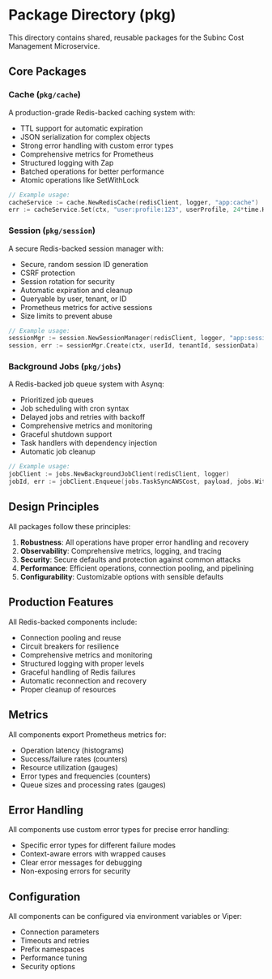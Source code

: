 # Package Directory (pkg)

This directory contains shared, reusable packages for the Subinc Cost Management Microservice.

## Core Packages

### Cache (`pkg/cache`)

A production-grade Redis-backed caching system with:

- TTL support for automatic expiration
- JSON serialization for complex objects
- Strong error handling with custom error types
- Comprehensive metrics for Prometheus
- Structured logging with Zap
- Batched operations for better performance
- Atomic operations like SetWithLock

```go
// Example usage:
cacheService := cache.NewRedisCache(redisClient, logger, "app:cache")
err := cacheService.Set(ctx, "user:profile:123", userProfile, 24*time.Hour)
```

### Session (`pkg/session`)

A secure Redis-backed session manager with:

- Secure, random session ID generation
- CSRF protection
- Session rotation for security
- Automatic expiration and cleanup
- Queryable by user, tenant, or ID
- Prometheus metrics for active sessions
- Size limits to prevent abuse

```go
// Example usage:
sessionMgr := session.NewSessionManager(redisClient, logger, "app:session")
session, err := sessionMgr.Create(ctx, userId, tenantId, sessionData)
```

### Background Jobs (`pkg/jobs`)

A Redis-backed job queue system with Asynq:

- Prioritized job queues
- Job scheduling with cron syntax
- Delayed jobs and retries with backoff
- Comprehensive metrics and monitoring
- Graceful shutdown support
- Task handlers with dependency injection
- Automatic job cleanup

```go
// Example usage:
jobClient := jobs.NewBackgroundJobClient(redisClient, logger)
jobId, err := jobClient.Enqueue(jobs.TaskSyncAWSCost, payload, jobs.WithHighPriority()...)
```

## Design Principles

All packages follow these principles:

1. **Robustness**: All operations have proper error handling and recovery
2. **Observability**: Comprehensive metrics, logging, and tracing
3. **Security**: Secure defaults and protection against common attacks
4. **Performance**: Efficient operations, connection pooling, and pipelining
5. **Configurability**: Customizable options with sensible defaults

## Production Features

All Redis-backed components include:

- Connection pooling and reuse
- Circuit breakers for resilience
- Comprehensive metrics and monitoring
- Structured logging with proper levels
- Graceful handling of Redis failures
- Automatic reconnection and recovery
- Proper cleanup of resources

## Metrics

All components export Prometheus metrics for:

- Operation latency (histograms)
- Success/failure rates (counters)
- Resource utilization (gauges)
- Error types and frequencies (counters)
- Queue sizes and processing rates (gauges)

## Error Handling

All components use custom error types for precise error handling:

- Specific error types for different failure modes
- Context-aware errors with wrapped causes
- Clear error messages for debugging
- Non-exposing errors for security

## Configuration

All components can be configured via environment variables or Viper:

- Connection parameters
- Timeouts and retries
- Prefix namespaces
- Performance tuning
- Security options 